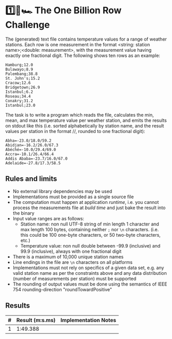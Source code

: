 # 1️⃣🐝🏎️ The One Billion Row Challenge

The (generated) text file contains temperature values for a range of weather stations.
Each row is one measurement in the format <string: station name>;<double: measurement>,
with the measurement value having exactly one fractional digit. The following shows ten rows as an example:

```
Hamburg;12.0
Bulawayo;8.9
Palembang;38.8
St. John's;15.2
Cracow;12.6
Bridgetown;26.9
Istanbul;6.2
Roseau;34.4
Conakry;31.2
Istanbul;23.0
```

The task is to write a program which reads the file, calculates the min, mean, and max temperature value per weather station,
and emits the results on stdout like this (i.e. sorted alphabetically by station name, and the result values per station in the format <min>/<mean>/<max>, rounded to one fractional digit):

```
Abha=-23.0/18.0/59.2
Abidjan=-16.2/26.0/67.3
Abéché=-10.0/29.4/69.0
Accra=-10.1/26.4/66.4
Addis Ababa=-23.7/16.0/67.0
Adelaide=-27.8/17.3/58.5
```

## Rules and limits

* No external library dependencies may be used
* Implementations must be provided as a single source file
* The computation must happen at application _runtime_, i.e. you cannot process the measurements file at _build time_ and just bake the result into the binary
* Input value ranges are as follows:
    * Station name: non null UTF-8 string of min length 1 character and max length 100 bytes, containing neither `;` nor `\n` characters. (i.e. this could be 100 one-byte characters, or 50 two-byte characters, etc.)
    * Temperature value: non null double between -99.9 (inclusive) and 99.9 (inclusive), always with one fractional digit
* There is a maximum of 10,000 unique station names
* Line endings in the file are `\n` characters on all platforms
* Implementations must not rely on specifics of a given data set, e.g. any valid station name as per the constraints above and any data distribution (number of measurements per station) must be supported
* The rounding of output values must be done using the semantics of IEEE 754 rounding-direction "roundTowardPositive"

## Results

| # | Result (m:s.ms) | Implementation Notes |
|---|-----------------|----------------------|
| 1 | 1:49.388        |                      |
